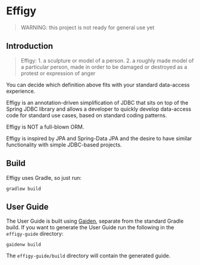 
# Effigy

> WARNING: this project is not ready for general use yet

## Introduction

> Effigy: 1. a sculpture or model of a person. 2. a roughly made model of a particular person, made in order to be damaged or destroyed as a
protest or expression of anger

You can decide which definition above fits with your standard data-access experience.

Effigy is an annotation-driven simplification of JDBC that sits on top of the Spring JDBC library and allows a developer
to quickly develop data-access code for standard use cases, based on standard coding patterns.

Effigy is NOT a full-blown ORM.

Effigy is inspired by JPA and Spring-Data JPA and the desire to have similar functionality with simple JDBC-based projects.

## Build

Effigy uses Gradle, so just run:

    gradlew build

## User Guide

The User Guide is built using [Gaiden](http://kobo.github.io/gaiden), separate from the standard Gradle build. If you want to generate the User Guide
run the following in the `effigy-guide` directory:

    gaidenw build

The `effigy-guide/build` directory will contain the generated guide.
